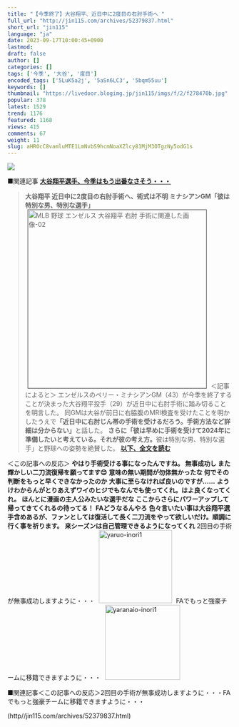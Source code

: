 ```yaml
---
title: "【今季終了】大谷翔平、近日中に2度目の右肘手術へ "
full_url: "http://jin115.com/archives/52379837.html"
short_url: "jin115"
language: "ja"
date: 2023-09-17T10:00:45+0900
lastmod: 
draft: false
author: []
categories: []
tags: ['今季', '大谷', '度目']
encoded_tags: ['5LuK5a2j', '5aSn6LC3', '5bqm55uu']
keywords: []
thumbnail: "https://livedoor.blogimg.jp/jin115/imgs/f/2/f278470b.jpg"
popular: 378
latest: 1529
trend: 1176
featured: 1168
views: 415
comments: 67
weight: 11
slug: aHR0cC8vamluMTE1LmNvbS9hcmNoaXZlcy81MjM3OTgzNy5odG1s
---
```


![](https://livedoor.blogimg.jp/jin115/imgs/f/2/f278470b.jpg)

<div><a name='more'></a> ■関連記事 <a href='http//jin115.com/archives/52379802.html' target='_blank'><b>大谷翔平選手、今季はもう出番なさそう・・・</b></a> <blockquote><b>大谷翔平 近日中に2度目の右肘手術へ、術式は不明 ミナシアンGM「彼は特別な男、特別な選手」</b> <img src='https//livedoor.blogimg.jp/jin115/imgs/c/3/c3ad8917.png' width='400' border='1' hspace='5' class='pict' alt='MLB 野球 エンゼルス 大谷翔平 右肘 手術に関連した画像-02'> ＜記事によると＞ エンゼルスのペリー・ミナシアンGM（43）が今季を終了することが決まった大谷翔平投手（29）が近日中に右肘手術に踏み切ることを明言した。 同GMは大谷が前日に右脇腹のMRI検査を受けたことを明かしたうえで<b>「近日中に右肘じん帯の手術を受けるだろう。手術方法など詳細は分からない」</b>と話した。 <b>さらに「彼は早めに手術を受けて2024年に準備したいと考えている。それが彼の考え方。</b>彼は特別な男、特別な選手」と野球への姿勢を絶賛した。 <a href='https//news.livedoor.com/article/detail/25003146/' target='_blank'><b>以下、全文を読む</b></a></blockquote> ＜この記事への反応＞ <b>やはり手術受ける事になったんですね。 無事成功し また 輝かしい二刀流復帰を願ってます😊</b> <b>意味の無い期間が勿体無かったな 何でその判断をもっと早くできなかったのか</b> <b>大事に至らなければ良いのですが……</b> <b>ようけわからんがとりあえずワイのヒジでもなんでも使ってくれ。はよ良くなってくれ。</b> <b>ほんとに漫画の主人公みたいな選手だな ここからさらにパワーアップして帰ってきてくれるの待ってる！</b> <b>FAどうなるんやろ</b> <b>色々言いたい事は大谷翔平選手含めあるが、ファンとしては復活して長く二刀流をやって欲しいだけ。順調に行く事を祈ります。</b> <b>来シーズンは自己管理できるようになってくれ</b> 2回目の手術が無事成功しますように・・・ <img src='https//livedoor.blogimg.jp/jin115/imgs/4/4/44addfed.gif' alt='yaruo-inori1' width='164' border='0' hspace='5' class='pict'> FAでもっと強豪チームに移籍できますように・・・ <img src='https//livedoor.blogimg.jp/jin115/imgs/f/e/fe7bc3eb.gif' alt='yaranaio-inori1' width='168' border='0' hspace='5' class='pict'> <p>■関連記事＜この記事への反応＞2回目の手術が無事成功しますように・・・FAでもっと強豪チームに移籍できますように・・・</p></div>

(http//jin115.com/archives/52379837.html)
